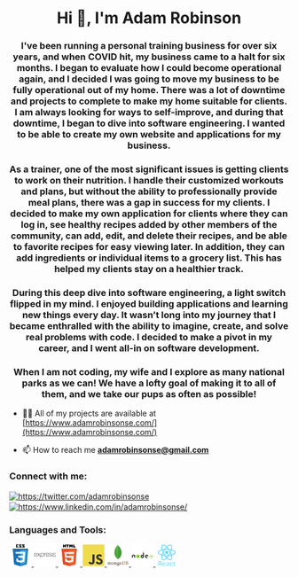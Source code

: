 <h1 align="center">Hi 👋, I'm Adam Robinson</h1>
<h3 align="center"> 
I've been running a personal training business for over six years, and when COVID hit, my business came to a halt for six months. I began to evaluate how I could become operational again, and I decided I was going to move my business to be fully operational out of my home. There was a lot of downtime and projects to complete to make my home suitable for clients. I am always looking for ways to self-improve, and during that downtime, I began to dive into software engineering. I wanted to be able to create my own website and applications for my business.
</h3>

<h3 align="center">
As a trainer, one of the most significant issues is getting clients to work on their nutrition. I handle their customized workouts and plans, but without the ability to professionally provide meal plans, there was a gap in success for my clients. I decided to make my own application for clients where they can log in, see healthy recipes added by other members of the community, can add, edit, and delete their recipes, and be able to favorite recipes for easy viewing later. In addition, they can add ingredients or individual items to a grocery list. This has helped my clients stay on a healthier track.
</h3>

<h3 align="center">
During this deep dive into software engineering, a light switch flipped in my mind. I enjoyed building applications and learning new things every day. It wasn’t long into my journey that I became enthralled with the ability to imagine, create, and solve real problems with code. I decided to make a pivot in my career, and I went all-in on software development.
</h3>

<h3 align="center">
When I am not coding, my wife and I explore as many national parks as we can! We have a lofty goal of making it to all of them, and we take our pups as often as possible! 
</h3>

- 👨‍💻 All of my projects are available at [https://www.adamrobinsonse.com/](https://www.adamrobinsonse.com/)

- 📫 How to reach me **adamrobinsonse@gmail.com**

<h3 align="left">Connect with me:</h3>
<p align="left">
<a href="https://twitter.com/https://twitter.com/adamrobinsonse" target="blank"><img align="center" src="https://raw.githubusercontent.com/rahuldkjain/github-profile-readme-generator/master/src/images/icons/Social/twitter.svg" alt="https://twitter.com/adamrobinsonse" height="30" width="40" /></a>
<a href="https://linkedin.com/in/https://www.linkedin.com/in/adamrobinsonse/" target="blank"><img align="center" src="https://raw.githubusercontent.com/rahuldkjain/github-profile-readme-generator/master/src/images/icons/Social/linked-in-alt.svg" alt="https://www.linkedin.com/in/adamrobinsonse/" height="30" width="40" /></a>
</p>

<h3 align="left">Languages and Tools:</h3>
<p align="left"> <a href="https://www.w3schools.com/css/" target="_blank" rel="noreferrer"> <img src="https://raw.githubusercontent.com/devicons/devicon/master/icons/css3/css3-original-wordmark.svg" alt="css3" width="40" height="40"/> </a> <a href="https://expressjs.com" target="_blank" rel="noreferrer"> <img src="https://raw.githubusercontent.com/devicons/devicon/master/icons/express/express-original-wordmark.svg" alt="express" width="40" height="40"/> </a> <a href="https://www.w3.org/html/" target="_blank" rel="noreferrer"> <img src="https://raw.githubusercontent.com/devicons/devicon/master/icons/html5/html5-original-wordmark.svg" alt="html5" width="40" height="40"/> </a> <a href="https://developer.mozilla.org/en-US/docs/Web/JavaScript" target="_blank" rel="noreferrer"> <img src="https://raw.githubusercontent.com/devicons/devicon/master/icons/javascript/javascript-original.svg" alt="javascript" width="40" height="40"/> </a> <a href="https://www.mongodb.com/" target="_blank" rel="noreferrer"> <img src="https://raw.githubusercontent.com/devicons/devicon/master/icons/mongodb/mongodb-original-wordmark.svg" alt="mongodb" width="40" height="40"/> </a> <a href="https://nodejs.org" target="_blank" rel="noreferrer"> <img src="https://raw.githubusercontent.com/devicons/devicon/master/icons/nodejs/nodejs-original-wordmark.svg" alt="nodejs" width="40" height="40"/> </a> <a href="https://reactjs.org/" target="_blank" rel="noreferrer"> <img src="https://raw.githubusercontent.com/devicons/devicon/master/icons/react/react-original-wordmark.svg" alt="react" width="40" height="40"/> </a> </p>


